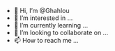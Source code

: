 - 👋 Hi, I’m @Ghahlou
- 👀 I’m interested in ...
- 🌱 I’m currently learning ...
- 💞️ I’m looking to collaborate on ...
- 📫 How to reach me ...

<!---
Ghahlou/Ghahlou is a ✨ special ✨ repository because its `README.md` (this file) appears on your GitHub profile.
You can click the Preview link to take a look at your changes.
--->
